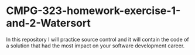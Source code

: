# CMPG-323-homework-exercise-1-and-2-Watersort
In this repository I will practice source control and it will contain the code of a solution that had the most impact on your software development career.
